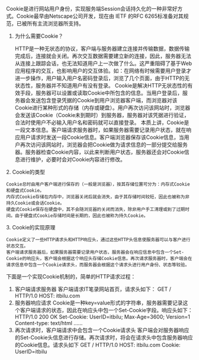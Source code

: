 Cookie是进行网站用户身份，实现服务端Session会话持久化的一种非常好方式。Cookie最早由Netscape公司开发，现在由 IETF 的RFC 6265标准备对其规范，已被所有主流浏览器所支持。

1. 为什么需要Cookie？

	HTTP是一种无状态的协议，客户端与服务器建立连接并传输数据，数据传输完成后，连接就会关闭。再次交互数据需要建立新的连接，因此，服务器无法从连接上跟踪会话，也无法知道用户上一次做了什么。这严重阻碍了基于Web应用程序的交互，也影响用户的交互体验。如：在网络有时候需要用户登录才进一步操作，用户输入用户名密码登录后，浏览了几个页面，由于HTTP的无状态性，服务器并不知道用户有没有登录。
	Cookie是解决HTTP无状态性的有效手段，服务器可以设置或读取Cookie中所包含的信息。当用户登录后，服务器会发送包含登录凭据的Cookie到用户浏览器客户端，而浏览器对该Cookie进行某种形式的存储（内存或硬盘）。用户再次访问该网站时，浏览器会发送该Cookie（Cookie未到期时）到服务器，服务器对该凭据进行验证，合法时使用户不必输入用户名和密码就可以直接登录。
	本质上讲，Cookie是一段文本信息。客户端请求服务器时，如果服务器需要记录用户状态，就在响应用户请求时发送一段Cookie信息。客户端浏览器保存该Cookie信息，当用户再次访问该网站时，浏览器会把Cookie做为请求信息的一部分提交给服务器。服务器检查Cookie内容，以此来判断用户状态，服务器还会对Cookie信息进行维护，必要时会对Cookie内容进行修改。



2. Cookie的类型

	Cookie总时由用户客户端进行保存的（一般是浏览器），按其存储位置可分为：内存式Cookie和硬盘式Cookie。
	内存式Cookie存储在内存中，浏览器关闭后就会消失，由于其存储时间较短，因此也被称为非持久Cookie或会话Cookie。
	硬盘式Cookie保存在硬盘中，其不会随浏览器的关闭而消失，除非用户手工清理或到了过期时间。由于硬盘式Cookie存储时间是长期的，因此也被称为持久Cookie。


3. Cookie的实现原理

	Cookie定义了一些HTTP请求头和HTTP响应头，通过这些HTTP头信息使服务器可以与客户进行状态交互。
	客户端请求服务器后，如果服务器需要记录用户状态，服务器会在响应信息中包含一个Set-Cookie的响应头，客户端会根据这个响应头存储Cookie信息。再次请求服务器时，客户端会在请求信息中包含一个Cookie请求头，而服务器会根据这个请求头进行用户身份、状态等较验。


下面是一个实现Cookie机制的，简单的HTTP请求过程：

1. 客户端请求服务器
	客户端请求IT笔录网站首页，请求头如下：
	GET / HTTP/1.0
	HOST: itbilu.com
2. 服务器响应请求
	Cookie是一种key=value形式的字符串，服务器需要记录这个客户端请求的状态，因此在响应头中包一个Set-Cookie字段。响应头如下：
	HTTP/1.0 200 OK
	Set-Cookie: UserID=itbilu; Max-Age=3600; Version=1
	Content-type: text/html
	……
3. 再次请求时，客户端请求中会包含一个Cookie请求头
客户端会对服务器响应的Set-Cookie头信息进行存储。再次请求时，将会在请求头中包含服务器响应的Cookie信息。请求头如下
	GET / HTTP/1.0
	HOST: itbilu.com
	Cookie: UserID=itbilu
